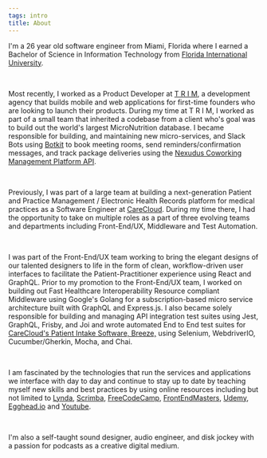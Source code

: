 ```yaml
---
tags: intro
title: About
---
```


I'm a 26 year old software engineer from Miami, Florida where I earned a Bachelor of Science in Information Technology from [Florida International University](https://www.cis.fiu.edu/).

<br/>

Most recently, I worked as a Product Developer at [T R I M](https://trimagency.com/team/), a development agency that builds mobile and web applications for first-time founders who are looking to launch their products. During my time at T R I M, I worked as part of a small team that inherited a codebase from a client who's goal was to build out the world's largest MicroNutrition database. I became responsible for building, and maintaining new micro-services, and Slack Bots using [Botkit](https://botkit.ai/) to book meeting rooms, send reminders/confirmation messages, and track package deliveries using the [Nexudus Coworking Management Platform API](https://www.nexudus.com/en/page/demo-landing?gclid=EAIaIQobChMIr_Djy-us6wIVlYpaBR1FlwX0EAAYASAAEgLTX_D_BwE).

<br/>

Previously, I was part of a large team at building a next-generation Patient and Practice Management / Electronic Health Records platform for medical practices as a Software Engineer at [CareCloud](https://www.carecloud.com/). During my time there, I had the opportunity to take on multiple roles as a part of three evolving teams and departments including Front-End/UX, Middleware and Test Automation.

<br/>

I was part of the Front-End/UX team working to bring the elegant designs of our talented designers to life in the form of clean, workflow-driven user interfaces to facilitate the Patient-Practitioner experience using React and GraphQL. Prior to my promotion to the Front-End/UX team, I worked on building out Fast Healthcare Interoperability Resource compliant Middleware using Google's Golang for a subscription-based micro service architecture built with GraphQL and Express.js. I also became solely responsible for building and managing API integration test suites using Jest, GraphQL, Frisby, and Joi and wrote automated End to End test suites for [CareCloud's Patient Intake Software, Breeze,](https://www.carecloud.com/breeze/) using Selenium, WebdriverIO, Cucumber/Gherkin, Mocha, and Chai.

<br/>

I am fascinated by the technologies that run the services and applications we interface with day to day and continue to stay up to date by teaching myself new skills and best practices by using online resources including but not limited to [Lynda](https://www.lynda.com/), [Scrimba](https://scrimba.com/), [FreeCodeCamp](https://www.freecodecamp.org/), [FrontEndMasters](https://frontendmasters.com/), [Udemy](https://www.udemy.com/), [Egghead.io](https://egghead.io/) and [Youtube](https://www.youtube.com/).

<br/>

I'm also a self-taught sound designer, audio engineer, and disk jockey with a passion for podcasts as a creative digital medium.
